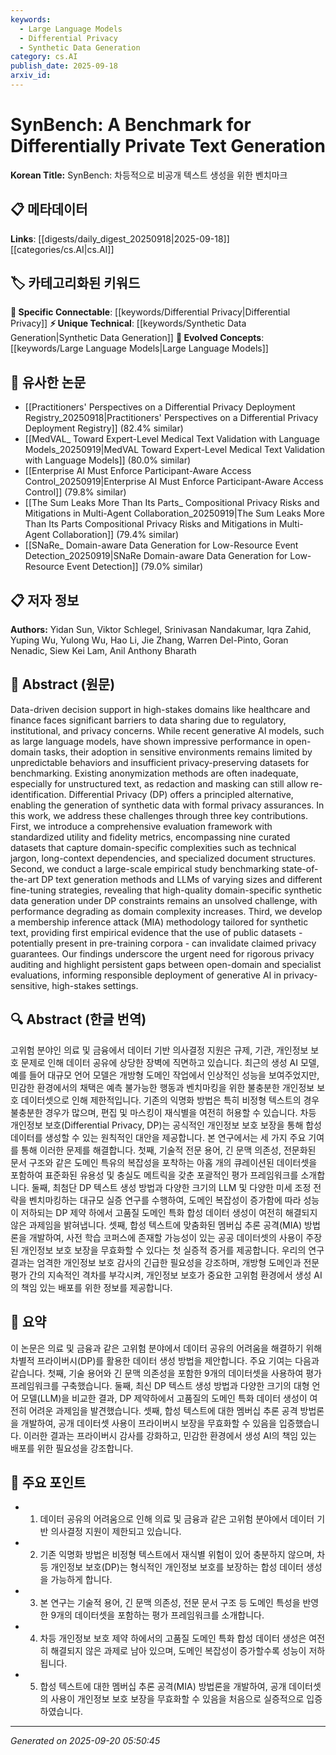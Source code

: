 ```yaml
---
keywords:
  - Large Language Models
  - Differential Privacy
  - Synthetic Data Generation
category: cs.AI
publish_date: 2025-09-18
arxiv_id:
---
```


<!-- KEYWORD_LINKING_METADATA:
{
  "processed_timestamp": "2025-09-22 22:08:25.039524",
  "vocabulary_version": "1.0",
  "selected_keywords": [
    "Large Language Models",
    "Differential Privacy",
    "Synthetic Data Generation"
  ],
  "rejected_keywords": [
    "Membership Inference Attack"
  ],
  "similarity_scores": {
    "Large Language Models": 0.8,
    "Differential Privacy": 0.78,
    "Synthetic Data Generation": 0.77
  },
  "extraction_method": "AI_prompt_based",
  "budget_applied": true
}
-->

# SynBench: A Benchmark for Differentially Private Text Generation

**Korean Title:** SynBench: 차등적으로 비공개 텍스트 생성을 위한 벤치마크

## 📋 메타데이터

**Links**: [[digests/daily_digest_20250918|2025-09-18]]        [[categories/cs.AI|cs.AI]]

## 🏷️ 카테고리화된 키워드
**🔗 Specific Connectable**: [[keywords/Differential Privacy|Differential Privacy]]
**⚡ Unique Technical**: [[keywords/Synthetic Data Generation|Synthetic Data Generation]]
**🚀 Evolved Concepts**: [[keywords/Large Language Models|Large Language Models]]

## 🔗 유사한 논문
- [[Practitioners' Perspectives on a Differential Privacy Deployment Registry_20250918|Practitioners' Perspectives on a Differential Privacy Deployment Registry]] (82.4% similar)
- [[MedVAL_ Toward Expert-Level Medical Text Validation with Language Models_20250919|MedVAL Toward Expert-Level Medical Text Validation with Language Models]] (80.0% similar)
- [[Enterprise AI Must Enforce Participant-Aware Access Control_20250919|Enterprise AI Must Enforce Participant-Aware Access Control]] (79.8% similar)
- [[The Sum Leaks More Than Its Parts_ Compositional Privacy Risks and Mitigations in Multi-Agent Collaboration_20250919|The Sum Leaks More Than Its Parts Compositional Privacy Risks and Mitigations in Multi-Agent Collaboration]] (79.4% similar)
- [[SNaRe_ Domain-aware Data Generation for Low-Resource Event Detection_20250919|SNaRe Domain-aware Data Generation for Low-Resource Event Detection]] (79.0% similar)

## 📋 저자 정보

**Authors:** Yidan Sun, Viktor Schlegel, Srinivasan Nandakumar, Iqra Zahid, Yuping Wu, Yulong Wu, Hao Li, Jie Zhang, Warren Del-Pinto, Goran Nenadic, Siew Kei Lam, Anil Anthony Bharath

## 📄 Abstract (원문)

Data-driven decision support in high-stakes domains like healthcare and
finance faces significant barriers to data sharing due to regulatory,
institutional, and privacy concerns. While recent generative AI models, such as
large language models, have shown impressive performance in open-domain tasks,
their adoption in sensitive environments remains limited by unpredictable
behaviors and insufficient privacy-preserving datasets for benchmarking.
Existing anonymization methods are often inadequate, especially for
unstructured text, as redaction and masking can still allow re-identification.
Differential Privacy (DP) offers a principled alternative, enabling the
generation of synthetic data with formal privacy assurances. In this work, we
address these challenges through three key contributions. First, we introduce a
comprehensive evaluation framework with standardized utility and fidelity
metrics, encompassing nine curated datasets that capture domain-specific
complexities such as technical jargon, long-context dependencies, and
specialized document structures. Second, we conduct a large-scale empirical
study benchmarking state-of-the-art DP text generation methods and LLMs of
varying sizes and different fine-tuning strategies, revealing that high-quality
domain-specific synthetic data generation under DP constraints remains an
unsolved challenge, with performance degrading as domain complexity increases.
Third, we develop a membership inference attack (MIA) methodology tailored for
synthetic text, providing first empirical evidence that the use of public
datasets - potentially present in pre-training corpora - can invalidate claimed
privacy guarantees. Our findings underscore the urgent need for rigorous
privacy auditing and highlight persistent gaps between open-domain and
specialist evaluations, informing responsible deployment of generative AI in
privacy-sensitive, high-stakes settings.

## 🔍 Abstract (한글 번역)

고위험 분야인 의료 및 금융에서 데이터 기반 의사결정 지원은 규제, 기관, 개인정보 보호 문제로 인해 데이터 공유에 상당한 장벽에 직면하고 있습니다. 최근의 생성 AI 모델, 예를 들어 대규모 언어 모델은 개방형 도메인 작업에서 인상적인 성능을 보여주었지만, 민감한 환경에서의 채택은 예측 불가능한 행동과 벤치마킹을 위한 불충분한 개인정보 보호 데이터셋으로 인해 제한적입니다. 기존의 익명화 방법은 특히 비정형 텍스트의 경우 불충분한 경우가 많으며, 편집 및 마스킹이 재식별을 여전히 허용할 수 있습니다. 차등 개인정보 보호(Differential Privacy, DP)는 공식적인 개인정보 보호 보장을 통해 합성 데이터를 생성할 수 있는 원칙적인 대안을 제공합니다. 본 연구에서는 세 가지 주요 기여를 통해 이러한 문제를 해결합니다. 첫째, 기술적 전문 용어, 긴 문맥 의존성, 전문화된 문서 구조와 같은 도메인 특유의 복잡성을 포착하는 아홉 개의 큐레이션된 데이터셋을 포함하여 표준화된 유용성 및 충실도 메트릭을 갖춘 포괄적인 평가 프레임워크를 소개합니다. 둘째, 최첨단 DP 텍스트 생성 방법과 다양한 크기의 LLM 및 다양한 미세 조정 전략을 벤치마킹하는 대규모 실증 연구를 수행하여, 도메인 복잡성이 증가함에 따라 성능이 저하되는 DP 제약 하에서 고품질 도메인 특화 합성 데이터 생성이 여전히 해결되지 않은 과제임을 밝혀냅니다. 셋째, 합성 텍스트에 맞춤화된 멤버십 추론 공격(MIA) 방법론을 개발하여, 사전 학습 코퍼스에 존재할 가능성이 있는 공공 데이터셋의 사용이 주장된 개인정보 보호 보장을 무효화할 수 있다는 첫 실증적 증거를 제공합니다. 우리의 연구 결과는 엄격한 개인정보 보호 감사의 긴급한 필요성을 강조하며, 개방형 도메인과 전문 평가 간의 지속적인 격차를 부각시켜, 개인정보 보호가 중요한 고위험 환경에서 생성 AI의 책임 있는 배포를 위한 정보를 제공합니다.

## 📝 요약

이 논문은 의료 및 금융과 같은 고위험 분야에서 데이터 공유의 어려움을 해결하기 위해 차별적 프라이버시(DP)를 활용한 데이터 생성 방법을 제안합니다. 주요 기여는 다음과 같습니다. 첫째, 기술 용어와 긴 문맥 의존성을 포함한 9개의 데이터셋을 사용하여 평가 프레임워크를 구축했습니다. 둘째, 최신 DP 텍스트 생성 방법과 다양한 크기의 대형 언어 모델(LLM)을 비교한 결과, DP 제약하에서 고품질의 도메인 특화 데이터 생성이 여전히 어려운 과제임을 발견했습니다. 셋째, 합성 텍스트에 대한 멤버십 추론 공격 방법론을 개발하여, 공개 데이터셋 사용이 프라이버시 보장을 무효화할 수 있음을 입증했습니다. 이러한 결과는 프라이버시 감사를 강화하고, 민감한 환경에서 생성 AI의 책임 있는 배포를 위한 필요성을 강조합니다.

## 🎯 주요 포인트

- 1. 데이터 공유의 어려움으로 인해 의료 및 금융과 같은 고위험 분야에서 데이터 기반 의사결정 지원이 제한되고 있습니다.

- 2. 기존 익명화 방법은 비정형 텍스트에서 재식별 위험이 있어 충분하지 않으며, 차등 개인정보 보호(DP)는 형식적인 개인정보 보호를 보장하는 합성 데이터 생성을 가능하게 합니다.

- 3. 본 연구는 기술적 용어, 긴 문맥 의존성, 전문 문서 구조 등 도메인 특성을 반영한 9개의 데이터셋을 포함하는 평가 프레임워크를 소개합니다.

- 4. 차등 개인정보 보호 제약 하에서의 고품질 도메인 특화 합성 데이터 생성은 여전히 해결되지 않은 과제로 남아 있으며, 도메인 복잡성이 증가할수록 성능이 저하됩니다.

- 5. 합성 텍스트에 대한 멤버십 추론 공격(MIA) 방법론을 개발하여, 공개 데이터셋의 사용이 개인정보 보호 보장을 무효화할 수 있음을 처음으로 실증적으로 입증하였습니다.

---

*Generated on 2025-09-20 05:50:45*